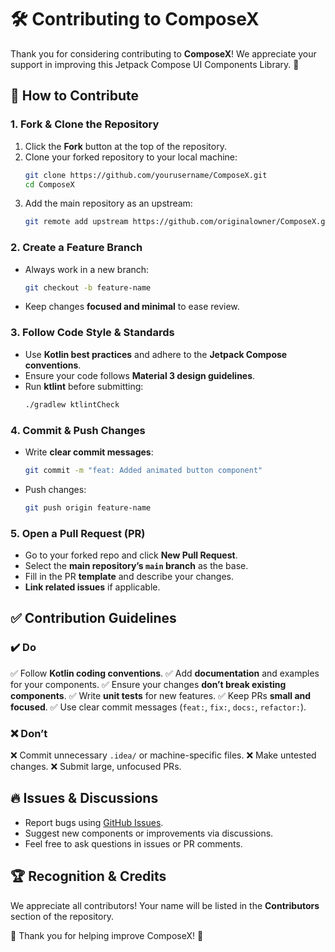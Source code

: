 # 🛠️ Contributing to ComposeX

Thank you for considering contributing to **ComposeX**! We appreciate your support in improving this Jetpack Compose UI Components Library. 🚀

## 📌 How to Contribute

### **1. Fork & Clone the Repository**
1. Click the **Fork** button at the top of the repository.
2. Clone your forked repository to your local machine:
   ```sh
   git clone https://github.com/yourusername/ComposeX.git
   cd ComposeX
   ```
3. Add the main repository as an upstream:
   ```sh
   git remote add upstream https://github.com/originalowner/ComposeX.git
   ```

### **2. Create a Feature Branch**
- Always work in a new branch:
  ```sh
  git checkout -b feature-name
  ```
- Keep changes **focused and minimal** to ease review.

### **3. Follow Code Style & Standards**
- Use **Kotlin best practices** and adhere to the **Jetpack Compose conventions**.
- Ensure your code follows **Material 3 design guidelines**.
- Run **ktlint** before submitting:
  ```sh
  ./gradlew ktlintCheck
  ```

### **4. Commit & Push Changes**
- Write **clear commit messages**:
  ```sh
  git commit -m "feat: Added animated button component"
  ```
- Push changes:
  ```sh
  git push origin feature-name
  ```

### **5. Open a Pull Request (PR)**
- Go to your forked repo and click **New Pull Request**.
- Select the **main repository’s `main` branch** as the base.
- Fill in the PR **template** and describe your changes.
- **Link related issues** if applicable.

## ✅ Contribution Guidelines
### ✔️ Do
✅ Follow **Kotlin coding conventions**.
✅ Add **documentation** and examples for your components.
✅ Ensure your changes **don’t break existing components**.
✅ Write **unit tests** for new features.
✅ Keep PRs **small and focused**.
✅ Use clear commit messages (`feat:`, `fix:`, `docs:`, `refactor:`).

### ❌ Don’t
❌ Commit unnecessary `.idea/` or machine-specific files.
❌ Make untested changes.
❌ Submit large, unfocused PRs.

## 🔥 Issues & Discussions
- Report bugs using [GitHub Issues](https://github.com/originalowner/ComposeX/issues).
- Suggest new components or improvements via discussions.
- Feel free to ask questions in issues or PR comments.

## 🏆 Recognition & Credits
We appreciate all contributors! Your name will be listed in the **Contributors** section of the repository.

🙌 Thank you for helping improve ComposeX! 🚀

